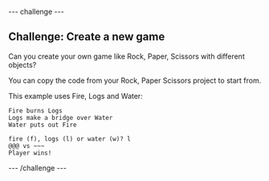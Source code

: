 --- challenge ---
## Challenge: Create a new game

Can you create your own game like Rock, Paper, Scissors with different objects?

You can copy the code from your Rock, Paper Scissors project to start from. 

This example uses Fire, Logs and Water:

```
Fire burns Logs
Logs make a bridge over Water
Water puts out Fire

fire (f), logs (l) or water (w)? l
@@@ vs ~~~
Player wins!
```
--- /challenge ---